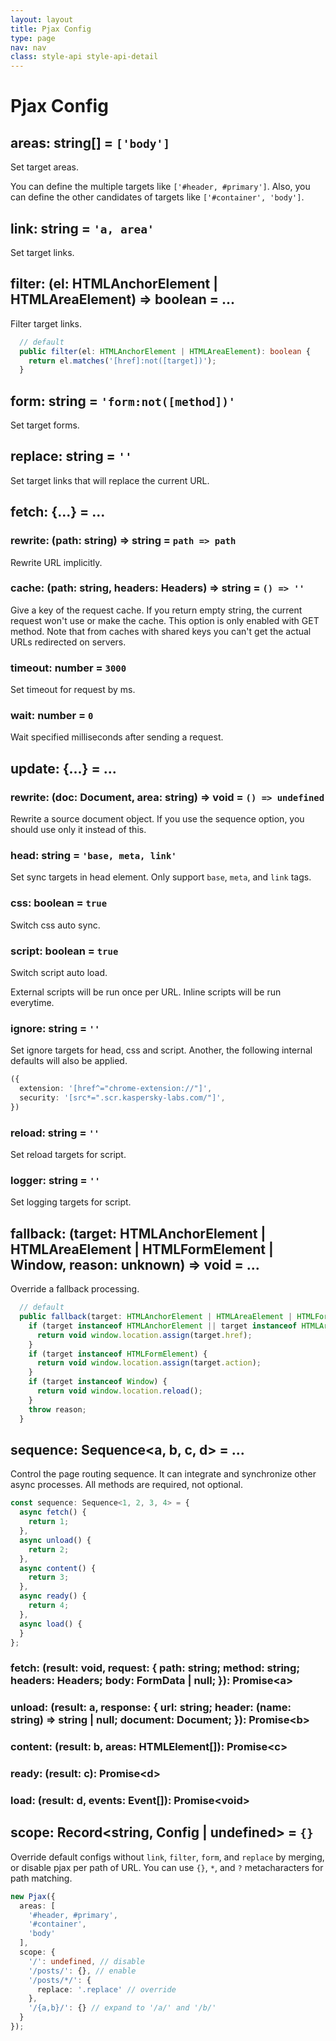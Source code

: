 ```yaml
---
layout: layout
title: Pjax Config
type: page
nav: nav
class: style-api style-api-detail
---
```


# Pjax Config

## areas: string[] = `['body']`

Set target areas.

You can define the multiple targets like `['#header, #primary']`.
Also, you can define the other candidates of targets like `['#container', 'body']`.

## link: string = `'a, area'`

Set target links.

## filter: (el: HTMLAnchorElement | HTMLAreaElement) => boolean = ...

Filter target links.

```ts
  // default
  public filter(el: HTMLAnchorElement | HTMLAreaElement): boolean {
    return el.matches('[href]:not([target])');
  }
```

## form: string = `'form:not([method])'`

Set target forms.

## replace: string = `''`

Set target links that will replace the current URL.

## fetch: {...} = ...

### rewrite: (path: string) => string = `path => path`

Rewrite URL implicitly.

### cache: (path: string, headers: Headers) => string = `() => ''`

Give a key of the request cache.
If you return empty string, the current request won't use or make the cache.
This option is only enabled with GET method.
Note that from caches with shared keys you can't get the actual URLs redirected on servers.

### timeout: number = `3000`

Set timeout for request by ms.

### wait: number = `0`

Wait specified milliseconds after sending a request.

## update: {...} = ...

### rewrite: (doc: Document, area: string) => void = `() => undefined`

Rewrite a source document object.
If you use the sequence option, you should use only it instead of this.

### head: string = `'base, meta, link'`

Set sync targets in head element. Only support `base`, `meta`, and `link` tags.

### css: boolean = `true`

Switch css auto sync.

### script: boolean = `true`

Switch script auto load.

External scripts will be run once per URL.
Inline scripts will be run everytime.

### ignore: string = `''`

Set ignore targets for head, css and script.
Another, the following internal defaults will also be applied.

```ts
({
  extension: '[href^="chrome-extension://"]',
  security: '[src*=".scr.kaspersky-labs.com/"]',
})
```

### reload: string = `''`

Set reload targets for script.

### logger: string = `''`

Set logging targets for script.

## fallback: (target: HTMLAnchorElement | HTMLAreaElement | HTMLFormElement | Window, reason: unknown) => void = ...

Override a fallback processing.

```ts
  // default
  public fallback(target: HTMLAnchorElement | HTMLAreaElement | HTMLFormElement | Window, reason: unknown): void {
    if (target instanceof HTMLAnchorElement || target instanceof HTMLAreaElement) {
      return void window.location.assign(target.href);
    }
    if (target instanceof HTMLFormElement) {
      return void window.location.assign(target.action);
    }
    if (target instanceof Window) {
      return void window.location.reload();
    }
    throw reason;
  }
```

## sequence: Sequence<a, b, c, d> = ...

Control the page routing sequence.
It can integrate and synchronize other async processes.
All methods are required, not optional.

```ts
const sequence: Sequence<1, 2, 3, 4> = {
  async fetch() {
    return 1;
  },
  async unload() {
    return 2;
  },
  async content() {
    return 3;
  },
  async ready() {
    return 4;
  },
  async load() {
  }
};
```

### fetch: (result: void, request: { path: string; method: string; headers: Headers; body: FormData | null; }): Promise\<a>

### unload: (result: a, response: { url: string; header: (name: string) => string | null; document: Document; }): Promise\<b>

### content: (result: b, areas: HTMLElement[]): Promise\<c>

### ready: (result: c): Promise\<d>

### load: (result: d, events: Event[]): Promise\<void>

## scope: Record<string, Config | undefined> = `{}`

Override default configs without `link`, `filter`, `form`, and `replace` by merging, or disable pjax per path of URL.
You can use `{}`, `*`, and `?` metacharacters for path matching.

```ts
new Pjax({
  areas: [
    '#header, #primary',
    '#container',
    'body'
  ],
  scope: {
    '/': undefined, // disable
    '/posts/': {}, // enable
    '/posts/*/': {
      replace: '.replace' // override
    },
    '/{a,b}/': {} // expand to '/a/' and '/b/'
  }
});
```
